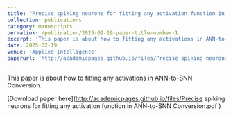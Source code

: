 ```yaml
---
title: "Precise spiking neurons for fitting any activation function in ANN-to-SNN Conversion Number 1"
collection: publications
category: manuscripts
permalink: /publication/2025-02-19-paper-title-number-1
excerpt: 'This paper is about how to fitting any activations in ANN-to-SNN Conversion.'
date: 2025-02-19
venue: 'Applied Intelligence'
paperurl: 'http://academicpages.github.io/files/Precise spiking neurons for fitting any activation function in ANN-to-SNN Conversion.pdf'
---
```

This paper is about how to fitting any activations in ANN-to-SNN Conversion.

[Download paper here](http://academicpages.github.io/files/Precise spiking neurons for fitting any activation function in ANN-to-SNN Conversion.pdf   )
